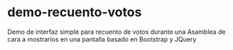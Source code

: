 demo-recuento-votos
===================

Demo de interfaz simple para recuento de votos durante una Asamblea de cara a mostrarlos en una pantalla basado en Bootstrap y JQuery
